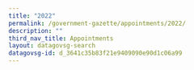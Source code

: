 ```yaml
---
title: "2022"
permalink: /government-gazette/appointments/2022/
description: ""
third_nav_title: Appointments
layout: datagovsg-search
datagovsg-id: d_3641c35b83f21e9409090e90d1c06a99
---
```

